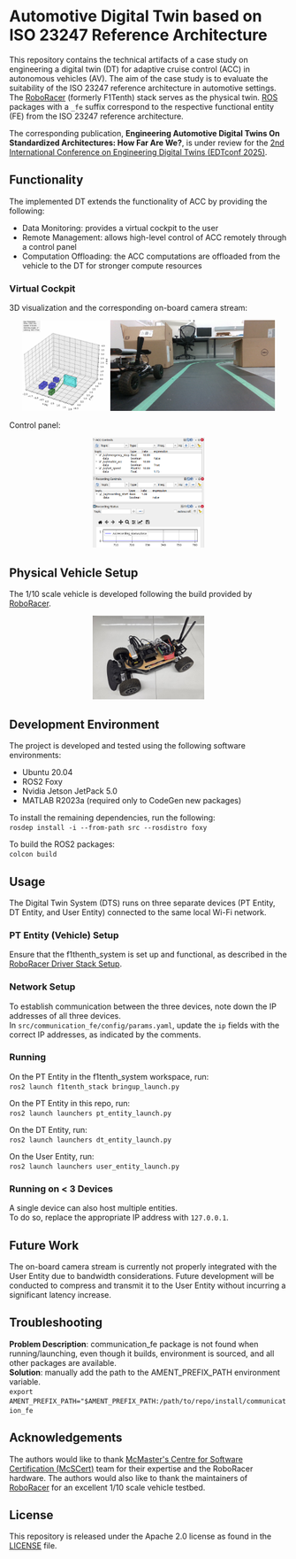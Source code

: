 # Automotive Digital Twin based on ISO 23247 Reference Architecture
This repository contains the technical artifacts of a case study on engineering a digital twin (DT) for adaptive cruise control (ACC) in autonomous vehicles (AV). The aim of the case study is to evaluate the suitability of the ISO 23247 reference architecture in automotive settings.
The [RoboRacer](https://roboracer.ai/) (formerly F1Tenth) stack serves as the physical twin.
[ROS](https://www.ros.org/) packages with a `_fe` suffix correspond to the respective functional entity (FE) from the ISO 23247 reference architecture.

The corresponding publication, **Engineering Automotive Digital Twins On Standardized Architectures: How Far Are We?**, is under review for the [2nd International Conference on Engineering Digital Twins (EDTconf 2025)](https://conf.researchr.org/home/edtconf-2025).

## Functionality
The implemented DT extends the functionality of ACC by providing the following:
- Data Monitoring: provides a virtual cockpit to the user
- Remote Management: allows high-level control of ACC remotely through a control panel
- Computation Offloading: the ACC computations are offloaded from the vehicle to the DT for stronger compute resources

### Virtual Cockpit
3D visualization and the corresponding on-board camera stream:
<div align="center">
  <img width="31%" alt="Cuboid display" src="media/cuboidEnv.png">
  <img width="59%" alt="On-board camera view" src="media/camView.png">
</div>

Control panel:
<div align="center">
  <img width="40%" alt="Control panel for ACC" src="media/controlPanel.png">
</div>


## Physical Vehicle Setup
The 1/10 scale vehicle is developed following the build provided by [RoboRacer](https://roboracer.ai/build).  
<div align="center">
  <img width="40%" alt="1/10 scale vehicle" src="media/ptEntity.jpeg">
</div>

## Development Environment
The project is developed and tested using the following software environments:
- Ubuntu 20.04
- ROS2 Foxy
- Nvidia Jetson JetPack 5.0
- MATLAB R2023a (required only to CodeGen new packages)

To install the remaining dependencies, run the following:  
`rosdep install -i --from-path src --rosdistro foxy`

To build the ROS2 packages:  
`colcon build`

## Usage
The Digital Twin System (DTS) runs on three separate devices (PT Entity, DT Entity, and User Entity) connected to the same local Wi-Fi network.  

### PT Entity (Vehicle) Setup
Ensure that the f1thenth_system is set up and functional, as described in the [RoboRacer Driver Stack Setup](https://f1tenth.readthedocs.io/en/foxy_test/getting_started/firmware/drive_workspace.html#roboracer-driver-stack-setup).  

### Network Setup
To establish communication between the three devices, note down the IP addresses of all three devices.  
In `src/communication_fe/config/params.yaml`, update the `ip` fields with the correct IP addresses, as indicated by the comments.  

### Running
On the PT Entity in the f1tenth_system workspace, run:  
`ros2 launch f1tenth_stack bringup_launch.py`

On the PT Entity in this repo, run:  
`ros2 launch launchers pt_entity_launch.py`  

On the DT Entity, run:  
`ros2 launch launchers dt_entity_launch.py`  

On the User Entity, run:  
`ros2 launch launchers user_entity_launch.py`  

### Running on < 3 Devices
A single device can also host multiple entities.  
To do so, replace the appropriate IP address with `127.0.0.1`.  

## Future Work
The on-board camera stream is currently not properly integrated with the User Entity due to bandwidth considerations. 
Future development will be conducted to compress and transmit it to the User Entity without incurring a significant latency increase.  

## Troubleshooting
**Problem Description**: communication_fe package is not found when running/launching, even though it builds, environment is sourced, and all other packages are available.  
**Solution**: manually add the path to the AMENT_PREFIX_PATH environment variable.  
`export AMENT_PREFIX_PATH="$AMENT_PREFIX_PATH:/path/to/repo/install/communication_fe`

## Acknowledgements
The authors would like to thank [McMaster's Centre for Software Certification (McSCert)](https://www.mcscert.ca/) team for their expertise and the RoboRacer hardware. 
The authors would also like to thank the maintainers of [RoboRacer](https://roboracer.ai/) for an excellent 1/10 scale vehicle testbed.  

## License
This repository is released under the Apache 2.0 license as found in the [LICENSE](LICENSE) file.
